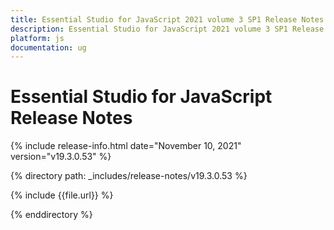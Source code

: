 ```yaml
---
title: Essential Studio for JavaScript 2021 volume 3 SP1 Release Notes  
description: Essential Studio for JavaScript 2021 volume 3 SP1 Release Notes  
platform: js
documentation: ug
---
```


# Essential Studio for JavaScript  Release Notes  

{% include release-info.html date="November 10, 2021"  version="v19.3.0.53" %} 


{% directory path: _includes/release-notes/v19.3.0.53 %}

{% include {{file.url}} %}

{% enddirectory %}